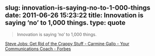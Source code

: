slug: innovation-is-saying-no-to-1-000-things
date: 2011-06-26 15:23:22
title: Innovation is saying ‘no’ to 1,000 things.
type: quote
---

> Innovation is saying ‘no’ to 1,000 things.

[Steve Jobs: Get Rid of the Crappy Stuff - Carmine Gallo - Your Communications Coach - Forbes](http://blogs.forbes.com/carminegallo/2011/05/16/steve-jobs-get-rid-of-the-crappy-stuff/)
